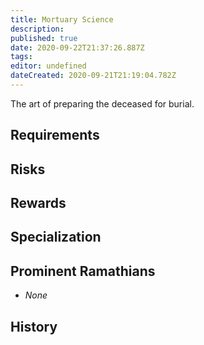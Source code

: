 ```yaml
---
title: Mortuary Science
description: 
published: true
date: 2020-09-22T21:37:26.887Z
tags: 
editor: undefined
dateCreated: 2020-09-21T21:19:04.782Z
---
```


The art of preparing the deceased for burial.

## Requirements

## Risks

## Rewards

## Specialization

## Prominent Ramathians

- *None*

## History

